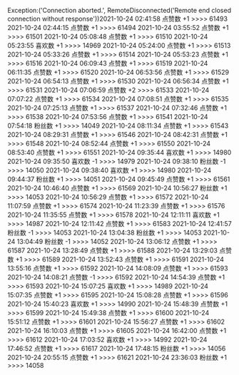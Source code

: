 Exception:('Connection aborted.', RemoteDisconnected('Remote end closed connection without response'))2021-10-24  02:41:58   点赞数 +1 >>>> 61493
2021-10-24  02:44:15   点赞数 +1 >>>> 61494
2021-10-24  03:55:52   点赞数 +1 >>>> 61501
2021-10-24  05:08:48   点赞数 +1 >>>> 61510
2021-10-24  05:23:55   喜欢数 +1 >>>> 14969
2021-10-24  05:24:00   点赞数 +1 >>>> 61513
2021-10-24  05:33:26   点赞数 +1 >>>> 61514
2021-10-24  05:53:23   点赞数 +1 >>>> 61516
2021-10-24  06:09:43   点赞数 +1 >>>> 61519
2021-10-24  06:11:35   点赞数 +1 >>>> 61520
2021-10-24  06:53:56   点赞数 +1 >>>> 61529
2021-10-24  06:54:13   点赞数 +1 >>>> 61530
2021-10-24  06:56:34   点赞数 +1 >>>> 61531
2021-10-24  07:06:59   点赞数 +2 >>>> 61533
2021-10-24  07:07:22   点赞数 +1 >>>> 61534
2021-10-24  07:08:51   点赞数 +1 >>>> 61535
2021-10-24  07:25:13   点赞数 +1 >>>> 61537
2021-10-24  07:32:46   点赞数 +1 >>>> 61538
2021-10-24  07:53:56   点赞数 +1 >>>> 61541
2021-10-24  07:54:18   粉丝数 +1 >>>> 14049
2021-10-24  08:11:34   点赞数 +1 >>>> 61543
2021-10-24  08:29:31   点赞数 +1 >>>> 61546
2021-10-24  08:42:31   点赞数 +1 >>>> 61548
2021-10-24  08:52:44   点赞数 +1 >>>> 61550
2021-10-24  08:53:40   点赞数 +1 >>>> 61551
2021-10-24  09:35:44   喜欢数 +1 >>>> 14980
2021-10-24  09:35:50   喜欢数 -1 >>>> 14979
2021-10-24  09:38:10   粉丝数 -1 >>>> 14050
2021-10-24  09:38:40   喜欢数 +1 >>>> 14980
2021-10-24  09:44:37   粉丝数 +1 >>>> 14051
2021-10-24  09:45:49   点赞数 +1 >>>> 61561
2021-10-24  10:46:40   点赞数 +1 >>>> 61569
2021-10-24  10:56:27   粉丝数 +1 >>>> 14053
2021-10-24  10:56:29   点赞数 +1 >>>> 61572
2021-10-24  11:07:59   点赞数 +1 >>>> 61574
2021-10-24  11:23:39   点赞数 +1 >>>> 61576
2021-10-24  11:35:55   点赞数 +1 >>>> 61578
2021-10-24  12:11:11   喜欢数 +1 >>>> 14987
2021-10-24  12:11:42   点赞数 +1 >>>> 61583
2021-10-24  12:41:57   粉丝数 -1 >>>> 14053
2021-10-24  13:04:38   粉丝数 +1 >>>> 14053
2021-10-24  13:04:49   粉丝数 -1 >>>> 14052
2021-10-24  13:06:12   点赞数 +1 >>>> 61587
2021-10-24  13:28:49   点赞数 +1 >>>> 61588
2021-10-24  13:29:03   点赞数 +1 >>>> 61589
2021-10-24  13:52:43   点赞数 +1 >>>> 61591
2021-10-24  13:55:16   点赞数 +1 >>>> 61592
2021-10-24  14:08:09   点赞数 +1 >>>> 61593
2021-10-24  14:08:21   点赞数 -1 >>>> 61592
2021-10-24  14:54:39   点赞数 +1 >>>> 61593
2021-10-24  15:07:25   喜欢数 +1 >>>> 14989
2021-10-24  15:07:35   点赞数 +1 >>>> 61595
2021-10-24  15:08:28   点赞数 +1 >>>> 61596
2021-10-24  15:40:23   喜欢数 +1 >>>> 14990
2021-10-24  15:48:39   点赞数 +1 >>>> 61599
2021-10-24  15:49:38   点赞数 +1 >>>> 61600
2021-10-24  15:51:12   点赞数 +1 >>>> 61601
2021-10-24  15:56:27   点赞数 +1 >>>> 61602
2021-10-24  16:10:03   点赞数 +1 >>>> 61605
2021-10-24  16:42:00   点赞数 +1 >>>> 61612
2021-10-24  17:03:52   喜欢数 +1 >>>> 14992
2021-10-24  17:46:52   点赞数 +1 >>>> 61617
2021-10-24  17:48:15   粉丝数 +1 >>>> 14056
2021-10-24  20:55:15   点赞数 +1 >>>> 61621
2021-10-24  23:36:03   粉丝数 +1 >>>> 14058
